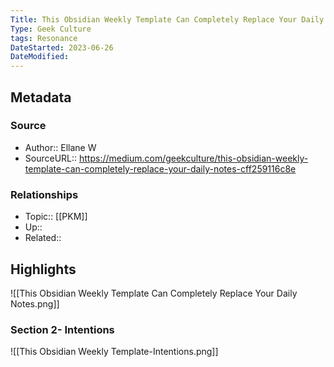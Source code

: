 ```yaml
---
Title: This Obsidian Weekly Template Can Completely Replace Your Daily Notes
Type: Geek Culture
tags: Resonance
DateStarted: 2023-06-26
DateModified:
---
```

## Metadata
### Source
- Author:: Ellane W 
- SourceURL:: https://medium.com/geekculture/this-obsidian-weekly-template-can-completely-replace-your-daily-notes-cff259116c8e
### Relationships
- Topic:: [[PKM]]
- Up::
- Related:: 
## Highlights
![[This Obsidian Weekly Template Can Completely Replace Your Daily Notes.png]]
### Section 2- Intentions
![[This Obsidian Weekly Template-Intentions.png]]